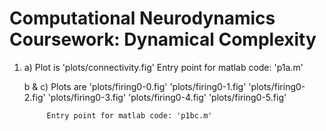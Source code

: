 Computational Neurodynamics Coursework: Dynamical Complexity
============================================================

1. a)		Plot is 'plots/connectivity.fig'
			Entry point for matlab code: 'p1a.m'

   b & c)	Plots are 	'plots/firing0-0.fig'
   						'plots/firing0-1.fig'
   						'plots/firing0-2.fig'
   						'plots/firing0-3.fig'
   						'plots/firing0-4.fig'
   						'plots/firing0-5.fig'

   			Entry point for matlab code: 'p1bc.m'
